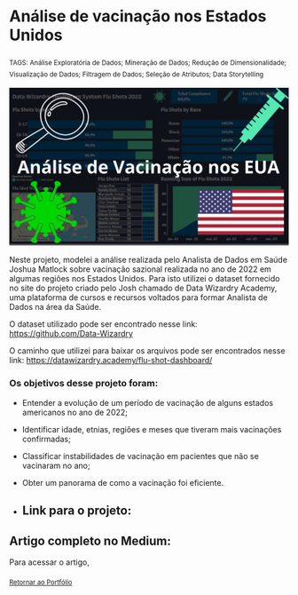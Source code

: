 # Análise de vacinação nos Estados Unidos
<sub>TAGS: Análise Exploratória de Dados; Mineração de Dados; Redução de Dimensionalidade; Visualização de Dados; Filtragem de Dados; Seleção de Atributos; Data Storytelling

<p align="center">
  <img src="Capa_flu_Dash.png" >
</p>

Neste projeto, modelei a análise realizada pelo Analista de Dados em Saúde Joshua Matlock sobre vacinação sazional realizada no ano de 2022 em algumas regiões nos Estados Unidos. Para isto utilizei o dataset fornecido no site do projeto criado pelo Josh chamado de Data Wizardry Academy, uma plataforma de cursos e recursos voltados para formar Analista de Dados na área da Saúde.

O dataset utilizado pode ser encontrado nesse link: https://github.com/Data-Wizardry

O caminho que utilizei para baixar os arquivos pode ser encontrados nesse link: https://datawizardry.academy/flu-shot-dashboard/

### Os objetivos desse projeto foram:

- Entender a evolução de um período de vacinação de alguns estados americanos no ano de 2022;

- Identificar idade, etnias, regiões e meses que tiveram mais vacinações confirmadas;

- Classificar instabilidades de vacinação em pacientes que não se vacinaram no ano;

- Obter um panorama de como a vacinação foi eficiente.

- ## Link para o projeto:



## Artigo completo no Medium:

Para acessar o artigo,

<sub>[Retornar ao Portfólio](https://github.com/viniwallaz/Flu_shot_Healthcare)
